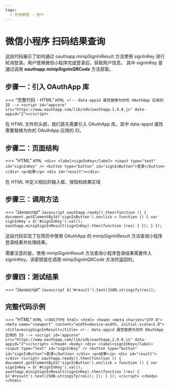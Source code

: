 ```yaml
---
tags:
  - 开发教程 - 用户
---
```



# 微信小程序 扫码结果查询

这段代码展示了如何通过 oauthapp.minipSignInResult 方法使用 signInKey 进行轮询登录。用户使用微信小程序完成登录后，获取用户信息。
其中 signInKey 是 通过调用 **oauthapp.minipSignInQRCode** 方法获取。

## 步骤一：引入 OAuthApp 库
=== "完整代码 - HTML"
    ```HTML
    <!-- data-appid 属性替换为你的 OAuthApp 应用的 ID -->
    <script id="appcore" src="https://www.oauthapp.com/lib/sdk/oauthapp.1.9.8.js" data-appid="2"></script>
    ```

在 HTML 文件的头部，我们首先需要引入 OAuthApp 库。其中 data-appid 属性需要替换为你的 OAuthApp 应用的 ID。


## 步骤二：页面结构
=== "HTML"
    ```HTML
     <div>
         <label>signInKey</label>
         <input type="text" id="signInKey" />
         <button type="button" id="signInButton">登录</button>
     </div>
     <p>结果</p>
     <div id="result"></div>
    ```

在 HTML 中定义相应的输入框、按钮和结果区域


## 步骤三：调用方法

=== "Javascript"
    ```Javascript
    oauthapp.ready().then(function () {
        document.getElementById('signInButton').onclick = function () {
            var signInKey = $('#signInKey').val();
            oauthapp.minipSignInResult(signInKey).then(function (res) {
            });
        }
    });
    ```

这段代码实现了在网页中使用 OAuthApp 的 minipSignInResult 方法查询小程序登录结果并处理结果。

需要注意的是，使用 minipSignInResult 方法查询小程序登录结果需要传入 signInKey，该密钥是在调用 minipSignInQRCode 方法时返回的。

## 步骤四：测试结果

=== "Javascript"
    ```Javascript
    $('#result').text(JSON.stringify(res));
    ```



## 完整代码示例

=== "HTML"
    ```HTML
    <!DOCTYPE html>
    <html>
    <head>
        <meta charset="UTF-8">
        <meta name="viewport" content="width=device-width, initial-scale=1.0">
        <title>minipSignInResult</title>
        <!-- data-appid 属性替换为你的 OAuthApp 应用的 ID -->
        <script id="appcore" src="https://www.oauthapp.com/lib/sdk/oauthapp.1.9.8.js" data-appid="2"></script>
    </head>
    <body>
        <div>
            <label>signInKey</label>
            <input type="text" id="signInKey" />
            <button type="button" id="signInButton">登录</button>
        </div>
        <p>结果</p>
        <div id="result"></div>
        <script>
            oauthapp.ready().then(function () {
                document.getElementById('signInButton').onclick = function () {
                    var signInKey = $('#signInKey').val();
                    oauthapp.minipSignInResult(signInKey).then(function (res) {
                        $('#result').text(JSON.stringify(res));
                    });
                }
            });
        </script>
    </body>
    </html>
    ```

